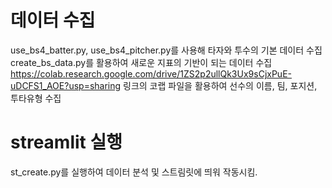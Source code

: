 # 데이터 수집
use_bs4_batter.py, use_bs4_pitcher.py를 사용해 타자와 투수의 기본 데이터 수집
create_bs_data.py를 활용하여 새로운 지표의 기반이 되는 데이터 수집
https://colab.research.google.com/drive/1ZS2p2ullQk3Ux9sCjxPuE-uDCFS1_AOE?usp=sharing 링크의 코랩 파일을 활용하여 선수의 이름, 팀, 포지션, 투타유형 수집

# streamlit 실행
st_create.py를 실행하여 데이터 분석 및 스트림릿에 띄워 작동시킴.
